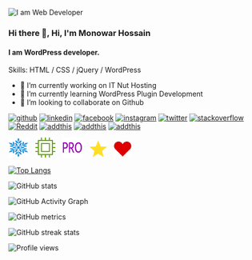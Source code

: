 ![I am Web Developer](https://scontent.fdac155-1.fna.fbcdn.net/v/t39.30808-6/279317532_3100945843503669_7947889939146892581_n.jpg?stp=dst-jpg_s960x960&_nc_cat=108&ccb=1-7&_nc_sid=e3f864&_nc_eui2=AeEcrjq5M4akp0ZtNPq9qW5T6vgl7ZHPqd3q-CXtkc-p3SPOg5Ii_j-DmrdomjwLIHzFk2MjU-c-iyen6gK3LHr7&_nc_ohc=WJvJgiSc0CUAX9prhIF&_nc_ht=scontent.fdac155-1.fna&oh=00_AT8eurhw9mTqoM3b59voWiZJ3-xGTl0cDDixW729y6sNrw&oe=634C7A9E)

### Hi there 👋, Hi, I'm Monowar Hossain
#### I am WordPress developer.

Skills: HTML / CSS / jQuery / WordPress

- 🔭 I’m currently working on IT Nut Hosting 
- 🌱 I’m currently learning WordPress Plugin Development 
- 👯 I’m looking to collaborate on Github 


[<img src='https://cdn.jsdelivr.net/npm/simple-icons@3.0.1/icons/github.svg' alt='github' height='40'>](https://github.com/devmonowar)  [<img src='https://cdn.jsdelivr.net/npm/simple-icons@3.0.1/icons/linkedin.svg' alt='linkedin' height='40'>](https://www.linkedin.com/in/kstmonowar/)  [<img src='https://cdn.jsdelivr.net/npm/simple-icons@3.0.1/icons/facebook.svg' alt='facebook' height='40'>](https://www.facebook.com/https://www.facebook.com/kstmonowar)  [<img src='https://cdn.jsdelivr.net/npm/simple-icons@3.0.1/icons/instagram.svg' alt='instagram' height='40'>](https://www.instagram.com/kstmonowar/)  [<img src='https://cdn.jsdelivr.net/npm/simple-icons@3.0.1/icons/twitter.svg' alt='twitter' height='40'>](https://twitter.com/kstmonowar)  [<img src='https://cdn.jsdelivr.net/npm/simple-icons@3.0.1/icons/stackoverflow.svg' alt='stackoverflow' height='40'>](https://stackoverflow.com/users/kstmonowar)  [<img src='https://cdn.jsdelivr.net/npm/simple-icons@3.0.1/icons/reddit.svg' alt='Reddit' height='40'>](https://www.reddit.com/user/kstmonowar)  [<img src='https://cdn.jsdelivr.net/npm/simple-icons@3.0.1/icons/addthis.svg' alt='addthis' height='40'>](https://wordpress.org/plugins/free-widgets-for-elementor/)  [<img src='https://cdn.jsdelivr.net/npm/simple-icons@3.0.1/icons/addthis.svg' alt='addthis' height='40'>](https://wordpress.org/plugins/advanced-testimonial/)  [<img src='https://cdn.jsdelivr.net/npm/simple-icons@3.0.1/icons/addthis.svg' alt='addthis' height='40'>](https://wordpress.org/plugins/general-slider/)  

<a href='https://archiveprogram.github.com/'><img src='https://raw.githubusercontent.com/acervenky/animated-github-badges/master/assets/acbadge.gif' width='40' height='40'></a> <a href='https://docs.github.com/en/developers'><img src='https://raw.githubusercontent.com/acervenky/animated-github-badges/master/assets/devbadge.gif' width='40' height='40'></a> <a href='https://github.com/pricing'><img src='https://raw.githubusercontent.com/acervenky/animated-github-badges/master/assets/pro.gif' width='40' height='40'></a> <a href='https://stars.github.com/'><img src='https://raw.githubusercontent.com/acervenky/animated-github-badges/master/assets/starbadge.gif' width='35' height='35'></a> <a href='https://docs.github.com/en/github/supporting-the-open-source-community-with-github-sponsors'><img src='https://raw.githubusercontent.com/acervenky/animated-github-badges/master/assets/sponsorbadge.gif' width='35' height='35'></a> 


[![Top Langs](https://github-readme-stats.vercel.app/api/top-langs/?username=devmonowar)](https://github.com/anuraghazra/github-readme-stats)

![GitHub stats](https://github-readme-stats.vercel.app/api?username=devmonowar&show_icons=true&count_private=true)  

![GitHub Activity Graph](https://activity-graph.herokuapp.com/graph?username=devmonowar)  

![GitHub metrics](https://metrics.lecoq.io/devmonowar)  

![GitHub streak stats](https://github-readme-streak-stats.herokuapp.com/?user=devmonowar)  

![Profile views](https://gpvc.arturio.dev/devmonowar)  
